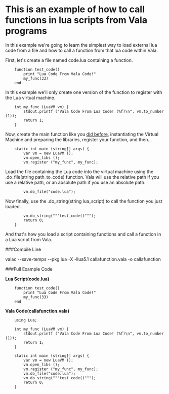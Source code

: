 This is an example of how to call functions in lua scripts from Vala programs
=============================================================================

In this example we're going to learn the simplest way to load external lua code
from a file and how to call a function from that lua code within Vala.

First, let's create a file named code.lua containing a function.

        function test_code()
            print "Lua Code From Vala Code!"
            my_func(33)
        end

In this example we'll only create one version of the function to register with
the Lua virtual machine.

        int my_func (LuaVM vm) {
            stdout.printf ("Vala Code From Lua Code! (%f)\n", vm.to_number (1));
            return 1;
        }

Now, create the main function like you [did before](0example.html),
instantiating the Virtual Machine and preparing the libraries, register your
function, and then...

        static int main (string[] args) {
            var vm = new LuaVM ();
            vm.open_libs ();
            vm.register ("my_func", my_func);

Load the file containing the Lua code into the virtual machine using the
.do\_file(string path\_to\_code) function. Vala will use the relative path if
you use a relative path, or an absolute path if you use an absolute path.

            vm.do_file("code.lua");

Now finally, use the .do\_string(string lua\_script) to call the function you
just loaded.

            vm.do_string("""test_code()""");
            return 0;
        }

And that's how you load a script containing functions and call a function in a
Lua script from Vala.

###Compile Line

valac --save-temps --pkg lua -X -llua5.1 callafunction.vala -o callafunction

###Full Example Code

**Lua Script(code.lua)**

        function test_code()
            print "Lua Code From Vala Code!"
            my_func(33)
        end

**Vala Code(callafunction.vala)**

        using Lua;

        int my_func (LuaVM vm) {
            stdout.printf ("Vala Code From Lua Code! (%f)\n", vm.to_number (1));
            return 1;
        }

        static int main (string[] args) {
            var vm = new LuaVM ();
            vm.open_libs ();
            vm.register ("my_func", my_func);
            vm.do_file("code.lua");
            vm.do_string("""test_code()""");
            return 0;
        }
